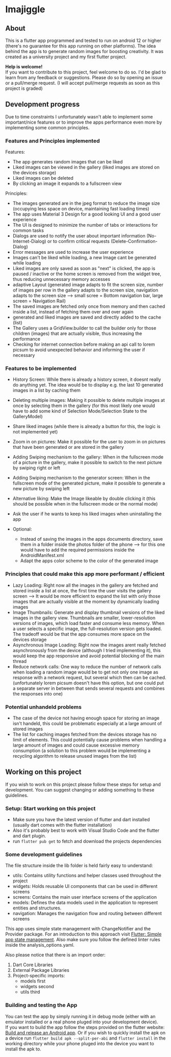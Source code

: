 # Imajiggle

## About
This is a flutter app programmed and tested to run on android 12 or higher (there's no guarantee for this app running on other platforms). The idea behind the app is to generate random images for boosting creativity.
It was created as a university project and my first flutter project. 

**Help is welcome!**  
If you want to contribute to this project, feel welcome to do so. I'd be glad to learn from any feedback or suggestions.
Please do so by opening an issue or a pull/merge request.
(I will accept pull/merge requests as soon as this project is graded)

## Development progress
Due to time constraints I unfortunately wasn't able to implement some important/nice features or to improve the apps performance even more by implementing some common principles.

### Features and Principles implemented
Features:
- The app generates random images that can be liked
- Liked images can be viewed in the gallery (liked images are stored on the devices storage)
- Liked images can be deleted
- By clicking an image it expands to a fullscreen view

Principles: 
- The images generated are in the jpeg format to reduce the image size (occupying less space on device, maintaining fast loading times)
- The app uses Material 3 Design for a good looking UI and a good user experience
- The UI is designed to minimize the number of tabs or interactions for common tasks
- Dialogs are used to notify the user about important information (No-Internet-Dialog) or to confirm critical requests (Delete-Confirmation-Dialog)
- Error messages are used to increase the user experience
- Images can't be liked while loading, a new Image cant be generated while loading
- Liked images are only saved as soon as "next" is clicked, the app is paused / inactive or the home screen is removed from the widget tree, thus reducing unnecessary memory accesses
- adaptive Layout (generated image adapts to fit the screen size, number of images per row in the gallery adapts to the screen size, navigation adapts to the screen size --> small scree = Bottom navigation bar, large screen = Navigation Rail)
- The saved images are fetched only once from memory and then cached inside a list, instead of fetching them over and over again
- generated and liked images are saved and directly added to the cache (list)
- The Gallery uses a GridView.builder to call the builder only for those children (images) that are actually visible, thus increasing the performance
- Checking for internet connection before making an api call to lorem picsum to avoid unexpected behavior and informing the user if necessary

### Features to be implemented
- History Screen: While there is already a history screen, it doesnt really do anything yet. The idea would be to display e.g. the last 10 generated images in a list by caching them
- Deleting multiple images: Making it possible to delete multiple images at once by selecting them in the gallery (for this most likely one would have to add some kind of Selection Mode/Selection State to the GalleryModel)
- Share liked images (while there is already a button for this, the logic is not implemented yet)
- Zoom in on pictures: Make it possible for the user to zoom in on pictures that have been generated or are stored in the gallery
- Adding Swiping mechanism to the gallery: When in the fullscreen mode of a picture in the gallery, make it possible to switch to the next picture by swiping right or left
- Adding Swiping mechanism to the generator screen: When in the fullscreen mode of the generated picture, make it possible to generate a new picture by swiping left
- Alternative liking: Make the Image likeable by double clicking it (this should be possible when in the fullscreen mode or the normal mode)
- Ask the user if he wants to keep his liked images when uninstalling the app

- Optional:
    - Instead of saving the images in the apps documents directory, save them in a folder inside the photos folder of the phone --> for this one would have to add the required permissions inside the AndroidManifest.xml
    - Adapt the apps color scheme to the color of the generated image

### Principles that could make this app more performant / efficient
- Lazy Loading: Right now all the images in the gallery are fetched and stored inside a list at once, the first time the user visits the gallery screen --> It would be more efficient to expand the list with only those images that are actually visible at the moment by dynamically loading images
- Image Thumbnails: Generate and display thumbnail versions of the liked images in the gallery view. Thumbnails are smaller, lower-resolution versions of images, which load faster and consume less memory. When a user selects a specific image, the full-resolution version gets loaded. The tradeoff would be that the app consumes more space on the devices storage
- Asynchronous Image Loading: Right now the images arent really fetched asynchronously from the device (although I tried implementing it), this would keep the app responsive and avoid potential blocking of the main thread
- Reduce network calls: One way to reduce the number of network calls when loading a random image would be to get not only one image as response with a network request, but several which then can be cached. (unfortunately lorem picsum doesn't have this option, but one could put a separate server in between that sends several requests and combines the responses into one) 

### Potential unhandeld problems
- The case of the device not having enough space for storing an image isn't handeld, this could be problematic especially at a large amount of stored images
- The list for caching images fetched from the devices storage has no limit of elements. This could potentially cause problems when handling a large amount of images and could cause excessive memory consumption (a solution to this problem would be implementing a recycling algorithm to release unused images from the list)

## Working on this project
If you wish to work on this project please follow these steps for setup and development. 
You can suggest changing or adding something to these guidelines.

### Setup: Start working on this project
- Make sure you have the latest version of flutter and dart installed (usually dart comes with the flutter installation)
- Also it's probably best to work with Visual Studio Code and the flutter and dart plugin.
- run `flutter pub get` to fetch and download the projects dependencies

### Some development guidelines
The file structure inside the lib folder is held fairly easy to understand:
- utils: Contains utility functions and helper classes used throughout the project
- widgets: Holds reusable UI components that can be used in different screens
- screens: Contains the main user interface screens of the application
- models: Defines the data models used in the application to represent entities and structures.
- navigation: Manages the navigation flow and routing between different screens

This app uses simple state management with ChangeNotifier and the Provider package. For an introduction to this approach visit [Flutter: Simple app state management](https://docs.flutter.dev/data-and-backend/state-mgmt/simple). Also make sure you follow the defined linter rules inside the analysis_options.yaml.

Also please notice that there is an import order:
1. Dart Core Libraries
2. External Package Libraries
3. Project-specific imports:
    - models first
    - widgets second
    - utils third

### Building and testing the App
You can test the app by simply running it in debug mode (either with an emulator installed or a real phone pluged into your development device).  
If you want to build the app follow the steps provided on the flutter website: [Build and release an Android app](https://docs.flutter.dev/deployment/android#building-the-app-for-release). Or if you wish to quickly install the apk on a device run `flutter build apk --split-per-abi` and `flutter install` in the working directory while your phone pluged into the device you want to install the apk to.
